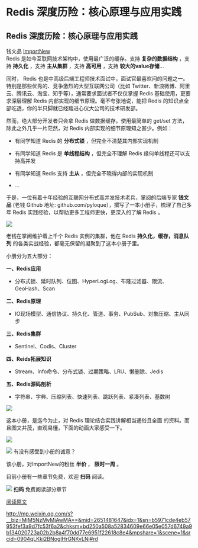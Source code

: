 # Redis 深度历险：核心原理与应用实践
## Redis 深度历险：核心原理与应用实践

钱文品 [ImportNew]()  
Redis 是如今互联网技术架构中，使用最广泛的缓存。支持 **复杂的数据结构** ，支持 **持久化** ，支持 **主从集群** ，支持 **高可用** ，支持 **较大的value存储**...

同时， Redis 也是中高级后端工程师技术面试中，面试官最喜欢问的问题之一。特别是那些优秀的、竞争激烈的大型互联网公司（比如 Twitter、新浪微博、阿里云、腾讯云、淘宝、知乎等），通常要求面试者不仅仅掌握 Redis 基础使用，更要求深层理解 Redis 内部实现的细节原理。毫不夸张地说，能把 Redis 的知识点全部吃透，你的半只脚就已经踏进心仪大公司的技术研发部。

然而，绝大部分开发者只会拿 Redis 做数据缓存，使用最简单的 get/set 方法，除此之外几乎一片茫然，对 Redis 内部实现的细节原理知之甚少。例如：

* 有同学知道 Redis 的 **分布式锁** ，但完全不清楚其内部实现机制

* 有同学知道 Redis 是 **单线程结构** ，但完全不理解 Redis 缘何单线程还可以支持高并发

* 有同学知道 Redis 支持 **主从** ，但完全不晓得内部的实现机制

* ...

于是，一位有着十年经验的互联网分布式高并发技术老兵，掌阅的后端专家 **钱文品** (老钱 Github 地址: github.com/pyloque），撰写了一本小册子，梳理了自己多年 Redis 实践经验，以帮助更多工程师更快，更深入的了解 Redis 。

![](Redis%20%E6%B7%B1%E5%BA%A6%E5%8E%86%E9%99%A9%EF%BC%9A%E6%A0%B8%E5%BF%83%E5%8E%9F%E7%90%86%E4%B8%8E%E5%BA%94%E7%94%A8%E5%AE%9E%E8%B7%B5/640.jpg)

老钱在掌阅维护着上千个 Redis 实例的集群，他在 Redis  **持久化，缓存，消息队列** 的各类实战经验，都毫无保留的凝聚到了这本小册子里。

小册分为五大部分：

**一、Redis应用**
* 分布式锁、延时队列、位图、HyperLogLog、布隆过滤器、限流、GeoHash、Scan

**二、Redis原理**

* IO现场模型、通信协议、持久化、管道、事务、PubSub、对象压缩、主从同步

**三、Redis集群**

* Sentinel、Codis、Cluster

**四、Reids拓展知识**

* Stream、Info命令、分布式锁、过期策略、LRU、懒删除、Jedis

**五、Redis源码剖析**

* 字符串、字典、压缩列表、快速列表、跳跃列表、紧凑列表、基数树

![](Redis%20%E6%B7%B1%E5%BA%A6%E5%8E%86%E9%99%A9%EF%BC%9A%E6%A0%B8%E5%BF%83%E5%8E%9F%E7%90%86%E4%B8%8E%E5%BA%94%E7%94%A8%E5%AE%9E%E8%B7%B5/640.jpg)

这本小册，是迄今为止，对 Redis 理论结合实践讲解相当通俗且全面 的资料。而且图文并茂，直观易懂，下面的动画大家感受一下。

![](Redis%20%E6%B7%B1%E5%BA%A6%E5%8E%86%E9%99%A9%EF%BC%9A%E6%A0%B8%E5%BF%83%E5%8E%9F%E7%90%86%E4%B8%8E%E5%BA%94%E7%94%A8%E5%AE%9E%E8%B7%B5/640.png)

![](Redis%20%E6%B7%B1%E5%BA%A6%E5%8E%86%E9%99%A9%EF%BC%9A%E6%A0%B8%E5%BF%83%E5%8E%9F%E7%90%86%E4%B8%8E%E5%BA%94%E7%94%A8%E5%AE%9E%E8%B7%B5/640.gif)
有没有感受到小册的诚意？

该小册，对ImportNew的粉丝 **半价** ， **限时一周** 。

目前小册有一些章节免费，欢迎 **扫码** 阅读。

![](Redis%20%E6%B7%B1%E5%BA%A6%E5%8E%86%E9%99%A9%EF%BC%9A%E6%A0%B8%E5%BF%83%E5%8E%9F%E7%90%86%E4%B8%8E%E5%BA%94%E7%94%A8%E5%AE%9E%E8%B7%B5/640.png)
**扫码** 免费阅读部分章节

 [阅读原文](https://mp.weixin.qq.com/s?__biz=MjM5NzMyMjAwMA==&amp;mid=2651481647&amp;idx=1&amp;sn=b5971cde4eb57953fef3a9d7fc53f6a2&amp;chksm=bd250a508a52834609e66e05e057d6749a9b134020723a02b2b8a4f70dd77e6951f22618c8e4&amp;mpshare=1&amp;scene=1&amp;srcid=0904qLKki2BNogIHrGNKvLNj##)

http://mp.weixin.qq.com/s?__biz=MjM5NzMyMjAwMA==&mid=2651481647&idx=1&sn=b5971cde4eb57953fef3a9d7fc53f6a2&chksm=bd250a508a52834609e66e05e057d6749a9b134020723a02b2b8a4f70dd77e6951f22618c8e4&mpshare=1&scene=1&srcid=0904qLKki2BNogIHrGNKvLNj#rd